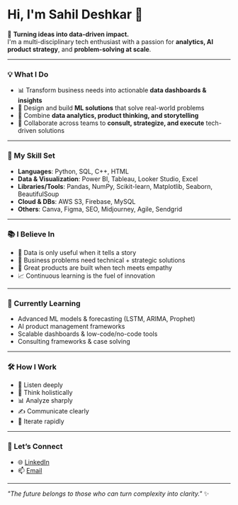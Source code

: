 # Hi, I'm Sahil Deshkar 👋

🚀 **Turning ideas into data-driven impact.**  
I'm a multi-disciplinary tech enthusiast with a passion for **analytics, AI product strategy**, and **problem-solving at scale**.

---

### 💡 What I Do
- 📊 Transform business needs into actionable **data dashboards & insights**
- 🧠 Design and build **ML solutions** that solve real-world problems
- 🎯 Combine **data analytics, product thinking, and storytelling**
- 🤝 Collaborate across teams to **consult, strategize, and execute** tech-driven solutions

---

### 🔧 My Skill Set
- **Languages**: Python, SQL, C++, HTML  
- **Data & Visualization**: Power BI, Tableau, Looker Studio, Excel  
- **Libraries/Tools**: Pandas, NumPy, Scikit-learn, Matplotlib, Seaborn, BeautifulSoup  
- **Cloud & DBs**: AWS S3, Firebase, MySQL  
- **Others**: Canva, Figma, SEO, Midjourney, Agile, Sendgrid  

---

### 📚 I Believe In
- 💬 Data is only useful when it tells a story
- 🎯 Business problems need technical + strategic solutions
- 🧩 Great products are built when tech meets empathy
- 📈 Continuous learning is the fuel of innovation

---

### 🌱 Currently Learning
- Advanced ML models & forecasting (LSTM, ARIMA, Prophet)
- AI product management frameworks
- Scalable dashboards & low-code/no-code tools
- Consulting frameworks & case solving

---

### 🛠️ How I Work
- 💬 Listen deeply
- 🧠 Think holistically
- 📊 Analyze sharply
- ✍️ Communicate clearly
- 🔄 Iterate rapidly

---

### 🤝 Let’s Connect
- 🌐 [LinkedIn](https://www.linkedin.com/in/sahil-deshkar-829242240)
- 📫 [Email](mailto:sahil.deshkar2403@gmail.com)


---

_"The future belongs to those who can turn complexity into clarity."_ ✨
